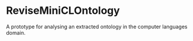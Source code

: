 # ReviseMiniCLOntology
A prototype for analysing an extracted ontology in the computer languages domain.
